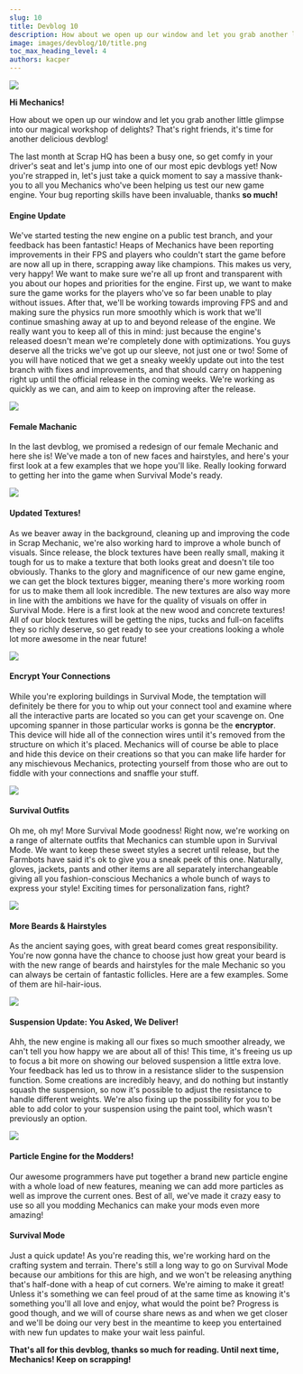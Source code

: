 ```yaml
---
slug: 10
title: Devblog 10
description: How about we open up our window and let you grab another little glimpse into our magical workshop of delights? That's right friends, it's time for another delicious devblog!
image: images/devblog/10/title.png
toc_max_heading_level: 4
authors: kacper
---
```


<head>
    <meta name="twitter:card" content="summary_large_image" />
</head>

![](/images/devblog/10/title.png)

**Hi Mechanics!**

How about we open up our window and let you grab another little glimpse into our magical workshop of delights? That's right friends, it's time for another delicious devblog! 
<!--truncate-->
The last month at Scrap HQ has been a busy one, so get comfy in your driver's seat and let's jump into one of our most epic devblogs yet!
Now you're strapped in, let's just take a quick moment to say a massive thank-you to all you Mechanics who've been helping us test our new game engine. Your bug reporting skills have been invaluable, thanks **so much!**

#### Engine Update

We've started testing the new engine on a public test branch, and your feedback has been fantastic! Heaps of Mechanics have been reporting improvements in their FPS and players who couldn't start the game before are now all up in there, scrapping away like champions. This makes us very, very happy! 
We want to make sure we're all up front and transparent with you about our hopes and priorities for the engine. First up, we want to make sure the game works for the players who've so far been unable to play without issues. After that, we'll be working towards improving FPS and and making sure the physics run more smoothly which is work that we'll continue smashing away at up to and beyond release of the engine. We really want you to keep all of this in mind: just because the engine's released doesn't mean we're completely done with optimizations. You guys deserve all the tricks we've got up our sleeve, not just one or two!
Some of you will have noticed that we get a sneaky weekly update out into the test branch with fixes and improvements, and that should carry on happening right up until the official release in the coming weeks. We're working as quickly as we can, and aim to keep on improving after the release. 

![](/images/devblog/10/female.png)

#### Female Machanic

In the last devblog, we promised a redesign of our female Mechanic and here she is! We've made a ton of new faces and hairstyles, and here's your first look at a few examples that we hope you'll like. Really looking forward to getting her into the game when Survival Mode's ready.

![](/images/devblog/10/new-tex.png)

#### Updated Textures!

As we beaver away in the background, cleaning up and improving the code in Scrap Mechanic, we're also working hard to improve a whole bunch of visuals. Since release, the block textures have been really small, making it tough for us to make a texture that both looks great and doesn't tile too obviously. Thanks to the glory and magnificence of our new game engine, we can get the block textures bigger, meaning there's more working room for us to make them all look incredible.
The new textures are also way more in line with the ambitions we have for the quality of visuals on offer in Survival Mode. Here is a first look at the new  wood and concrete textures!
All of our block textures will be getting the nips, tucks and full-on facelifts they so richly deserve, so get ready to see your creations looking a whole lot more awesome in the near future!

![](/images/devblog/10/encryptor.png)

#### Encrypt Your Connections
 
While you're exploring buildings in Survival Mode, the temptation will definitely be there for you to whip out your connect tool and examine where all the interactive parts are located so you can get your scavenge on. One upcoming spanner in those particular works is gonna be the **encryptor**. 
This device will hide all of the connection wires until it's removed from the structure on which it's placed. Mechanics will of course be able to place and hide this device on their creations so that you can make life harder for any mischievous Mechanics, protecting yourself from those who are out to fiddle with your connections and snaffle your stuff.

![](/images/devblog/10/new-outfit.png)

#### Survival Outfits
 
Oh me, oh my! More Survival Mode goodness! Right now, we're working on a range of alternate outfits that Mechanics can stumble upon in Survival Mode. We want to keep these sweet styles a secret until release, but the Farmbots have said it's ok to give you a sneak peek of this one.
Naturally, gloves, jackets, pants and other items are all separately interchangeable giving all you fashion-conscious Mechanics a whole bunch of ways to express your style! Exciting times for personalization fans, right?

![](/images/devblog/10/beards.png)

#### More Beards & Hairstyles
 
As the ancient saying goes, with great beard comes great responsibility. You're now gonna have the chance to choose just how great your beard is with the new range of beards and hairstyles for the male Mechanic so you can always be certain of fantastic follicles. Here are a few examples. Some of them are hil-hair-ious.

![](/images/devblog/10/suspension.png)

#### Suspension Update: You Asked, We Deliver!
 
Ahh, the new engine is making all our fixes so much smoother already, we can't tell you how happy we are about all of this! This time, it's freeing us up to focus a bit more on showing our beloved suspension a little extra love.
Your feedback has led us to throw in a resistance slider to the suspension function. Some creations are incredibly heavy, and do nothing but instantly squash the suspension, so now it's possible to adjust the resistance to handle different weights. We're also fixing up the possibility for you to be able to add color to your suspension using the paint tool, which wasn't previously an option.

![](http://i.imgur.com/acgu0CF.gif)

#### Particle Engine for the Modders!
  
Our awesome programmers have put together a brand new particle engine with a whole load of new features, meaning we can add more particles as well as improve the current ones. Best of all, we've made it crazy easy to use so all you modding Mechanics can make your mods even more amazing!

#### Survival Mode
  
Just a quick update! As you're reading this, we're working hard on the crafting system and terrain. There's still a long way to go on Survival Mode because our ambitions for this are high, and we won't be releasing anything that's half-done with a heap of cut corners. We're aiming to make it great! 
Unless it's something we can feel proud of at the same time as knowing it's something you'll all love and enjoy, what would the point be? 
Progress is good though, and we will of course share news as and when we get closer and we'll be doing our very best in the meantime to keep you entertained with new fun updates to make your wait less painful.

**That's all for this devblog, thanks so much for reading. Until next time, Mechanics! Keep on scrapping!**